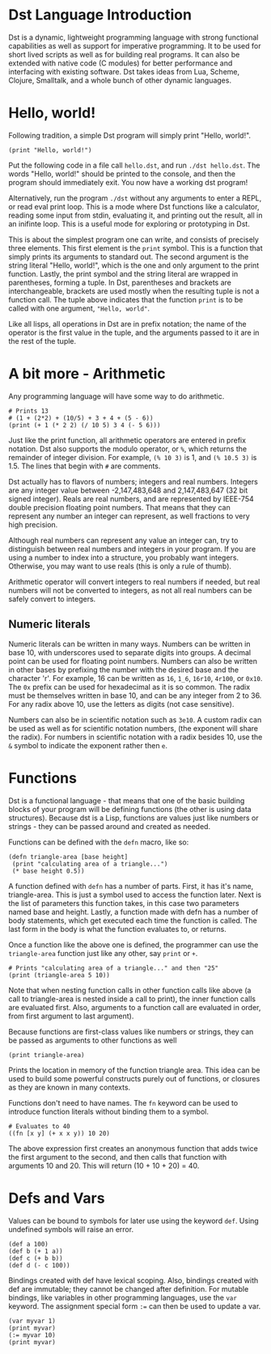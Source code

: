 # Dst Language Introduction

Dst is a dynamic, lightweight programming language with strong functional
capabilities as well as support for imperative programming. It to be used
for short lived scripts as well as for building real programs. It can also
be extended with native code (C modules) for better performance and interfacing with
existing software. Dst takes ideas from Lua, Scheme, Clojure, Smalltalk, and 
a whole bunch of other dynamic languages.

# Hello, world!

Following tradition, a simple Dst program will simply print "Hello, world!".

```
(print "Hello, world!")
```

Put the following code in a file call `hello.dst`, and run `./dst hello.dst`.
The words "Hello, world!" should be printed to the console, and then the program
should immediately exit. You now have a working dst program!

Alternatively, run the program `./dst` without any arguments to enter a REPL,
or read eval print loop. This is a mode where Dst functions like a calculator,
reading some input from stdin, evaluating it, and printing out the result, all
in an inifinte loop. This is a useful mode for exploring or prototyping in Dst.

This is about the simplest program one can write, and consists of precisely
three elements. This first element is the `print` symbol. This is a function
that simply prints its arguments to standard out. The second argument is the
string literal "Hello, world!", which is the one and only argument to the
print function. Lastly, the print symbol and the string literal are wrapped
in parentheses, forming a tuple. In Dst, parentheses and brackets are interchangeable,
brackets are used mostly when the resulting tuple is not a function call. The tuple
above indicates that the function `print` is to be called with one argument, `"Hello, world"`.

Like all lisps, all operations in Dst are in prefix notation; the name of the
operator is the first value in the tuple, and the arguments passed to it are
in the rest of the tuple.

# A bit more - Arithmetic

Any programming language will have some way to do arithmetic. 

```
# Prints 13
# (1 + (2*2) + (10/5) + 3 + 4 + (5 - 6))
(print (+ 1 (* 2 2) (/ 10 5) 3 4 (- 5 6)))
```

Just like the print function, all arithmetic operators are entered in
prefix notation. Dst also supports the modulo operator, or `%`, which returns
the remainder of integer division. For example, `(% 10 3)` is 1, and `(% 10.5 3)` is
1.5. The lines that begin with `#` are comments.

Dst actually has to flavors of numbers; integers and real numbers. Integers are any
integer value between -2,147,483,648 and 2,147,483,647 (32 bit signed integer). 
Reals are real numbers, and are represented by IEEE-754 double precision floating point
numbers. That means that they can represent any number an integer can represent, as well
fractions to very high precision.

Although real numbers can represent any value an integer can, try to distinguish between
real numbers and integers in your program. If you are using a number to index into a structure,
you probably want integers. Otherwise, you may want to use reals (this is only a rule of thumb).

Arithmetic operator will convert integers to real numbers if needed, but real numbers
will not be converted to integers, as not all real numbers can be safely convert to integers.

## Numeric literals

Numeric literals can be written in many ways. Numbers can be written in base 10, with
underscores used to separate digits into groups. A decimal point can be used for floating
point numbers. Numbers can also be written in other bases by prefixing the number with the desired
base and the character 'r'. For example, 16 can be written as `16`, `1_6`, `16r10`, `4r100`, or `0x10`. The
`0x` prefix can be used for hexadecimal as it is so common. The radix must be themselves written in base 10, and
can be any integer from 2 to 36. For any radix above 10, use the letters as digits (not case sensitive).

Numbers can also be in scientific notation such as `3e10`. A custom radix can be used as well
as for scientific notation numbers, (the exponent will share the radix). For numbers in scientific
notation with a radix besides 10, use the `&` symbol to indicate the exponent rather then `e`.

# Functions

Dst is a functional language - that means that one of the basic building blocks of your
program will be defining functions (the other is using data structures). Because dst
is a Lisp, functions are values just like numbers or strings - they can be passed around and
created as needed.

Functions can be defined with the `defn` macro, like so:

```
(defn triangle-area [base height]
 (print "calculating area of a triangle...")
 (* base height 0.5))
```

A function defined with `defn` has a number of parts. First, it has it's name, triangle-area. This
is just a symbol used to access the function later. Next is the list of parameters this function takes,
in this case two parameters named base and height. Lastly, a function made with defn has
a number of body statements, which get executed each time the function is called. The last
form in the body is what the function evaluates to, or returns.

Once a function like the above one is defined, the programmer can use the `triangle-area`
function just like any other, say `print` or `+`.

```
# Prints "calculating area of a triangle..." and then "25"
(print (triangle-area 5 10))
```

Note that when nesting function calls in other function calls like above (a call to triangle-area is
nested inside a call to print), the inner function calls are evaluated first. Also, arguments to
a function call are evaluated in order, from first argument to last argument).

Because functions are first-class values like numbers or strings, they can be passed
as arguments to other functions as well

```
(print triangle-area)
```

Prints the location in memory of the function triangle area. This idea can be used
to build some powerful constructs purely out of functions, or closures as they are known
in many contexts.

Functions don't need to have names. The `fn` keyword can be used to introduce function
literals without binding them to a symbol.

```
# Evaluates to 40
((fn [x y] (+ x x y)) 10 20)
```

The above expression first creates an anonymous function that adds twice
the first argument to the second, and then calls that function with arguments 10 and 20.
This will return (10 + 10 + 20) = 40.

# Defs and Vars

Values can be bound to symbols for later use using the keyword `def`. Using undefined
symbols will raise an error.

```
(def a 100)
(def b (+ 1 a))
(def c (+ b b))
(def d (- c 100))
```

Bindings created with def have lexical scoping. Also, bindings created with def are immutable; they
cannot be changed after definition. For mutable bindings, like variables in other programming
languages, use the `var` keyword. The assignment special form `:=` can then be used to update
a var.

```
(var myvar 1)
(print myvar)
(:= myvar 10)
(print myvar)
```
